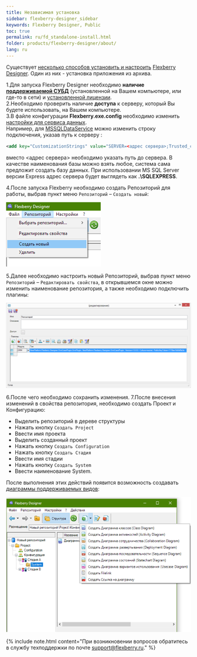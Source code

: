 ```yaml
---
title: Независимая установка
sidebar: flexberry-designer_sidebar
keywords: Flexberry Designer, Public
toc: true
permalink: ru/fd_standalone-install.html
folder: products/flexberry-designer/about/
lang: ru
---
```


Существует [несколько способов установить и настроить](fd_install.html) [Flexberry Designer](fd_landing_page.html). Один из них - установка приложения из архива.

1.Для запуска Flexberry Designer необходимо **наличие [поддерживаемой СУБД](fo_data-service.html)** (установленной на Вашем компьютере, или где-то в сети) и [установленной лицензии](fd_installation-licensing-files.html).  
2.Необходимо проверить наличие **доступа** к серверу, который Вы будете использовать, на Вашем компьютере.  
3.В файле конфигурации **Flexberry.exe.config** необходимо изменить [настройки для сервиса данных](fo_data-service-provider-data-service.html).  
Например, для [MSSQLDataService](fo_mssql-data-service.html) можно изменить строку подключения, указав путь к серверу :

```xml 
<add key="CustomizationStrings" value="SERVER=<адрес сервера>;Trusted_connection=yes;DATABASE=CASE;"/>
```

вместо <адрес сервера> необходимо указать путь до сервера. В качестве наименования базы можно взять любое, система сама предложит создать базу данных. При использовании MS SQL Server версии Express адрес сервера будет выглядеть как **.\SQLEXPRESS**.

4.После запуска Flexberry необходимо создать Репозиторий для работы, выбрав пункт меню `Репозиторий` – `Создать новый`:

![](/images/pages/products/flexberry-designer/about/create-new-repository.png)

5.Далее необходимо настроить новый Репозиторий, выбрав пункт меню `Репозиторий` – `Редактировать свойства`, в открывшемся окне можно изменить наименование репозитория, а также необходимо подключить плагины:

![](/images/pages/products/flexberry-designer/about/rep-properties.png)

6.После чего необходимо сохранить изменения.
7.После внесения изменений в свойства репозитория, необходимо создать Проект и Конфигурацию:

* Выделить репозиторий в дереве структуры 
* Нажать кнопку `Создать Project` 
* Ввести имя проекта
* Выделить созданный проект 
* Нажать кнопку `Создать Configuration` 
* Нажать кнопку `Создать Стадия` 
* Ввести имя стадии 
* Нажать кнопку `Создать System`
* Ввести наименование System. 

После выполнения этих действий появится возможность создавать [диаграммы поддерживаемых видов](fd_editing-diagram.html): 

![](/images/pages/products/flexberry-designer/about/create-diagram.png)

{% include note.html content="При возникновении вопросов обратитесь в службу техподдержки по почте support@flexberry.ru." %}
